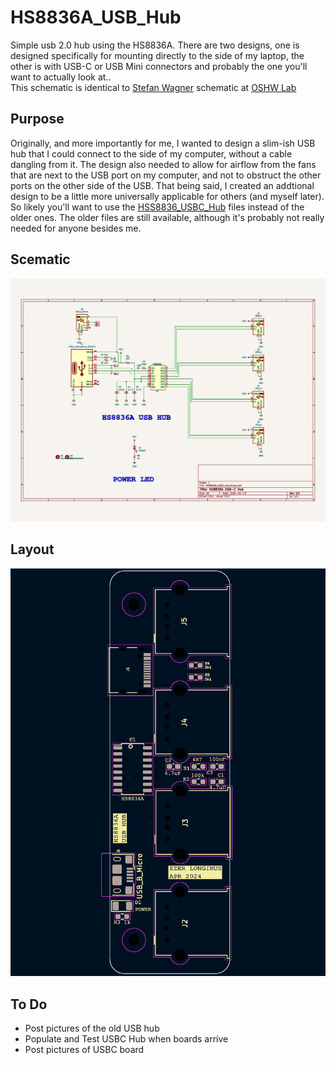 # HS8836A_USB_Hub
Simple usb 2.0 hub using the HS8836A.  There are two designs, one is designed specifically for mounting directly to the side of my laptop, the other is with USB-C or USB Mini connectors and probably the one you'll want to actually look at..  
This schematic is identical to [Stefan Wagner](https://github.com/wagiminator) schematic at [OSHW Lab](https://oshwlab.com/wagiminator/hs8836-usb-2-0-hub_copy)

## Purpose
Originally, and more importantly for me, I wanted to design a slim-ish USB hub that I could connect to the side of my computer, without a cable dangling from it.  The design also needed to allow for airflow from the fans that are next to the USB port on my computer, and not to obstruct the other ports on the other side of the USB.  That being said, I created an addtional design to be a little more universally applicable for others (and myself later).  So likely you'll want to use the [HSS8836_USBC_Hub](hardware/HS8836A_USBC_hub) files instead of the older ones.  The older files are still available, although it's probably not really needed for anyone besides me.

## Scematic
![USB Hub Schematic](hardware/HS8836A_USBC_hub/images/HS8836A_USBC_hub_schematic.jpg)

## Layout
![USB Hub Layout](hardware/HS8836A_USBC_hub/images/HS8836A_USBC_hub_layout.jpg)
## To Do
* Post pictures of the old USB hub
* Populate and Test USBC Hub when boards arrive
* Post pictures of USBC board

